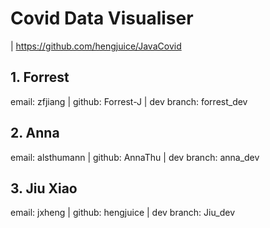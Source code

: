 # Covid Data Visualiser
| <a>https://github.com/hengjuice/JavaCovid</a>
## 1. Forrest
email: zfjiang | github: Forrest-J | dev branch: forrest_dev </br> 
## 2. Anna
email: alsthumann | github: AnnaThu | dev branch: anna_dev </br> 
## 3. Jiu Xiao
email: jxheng | github: hengjuice | dev branch: Jiu_dev </br> 

